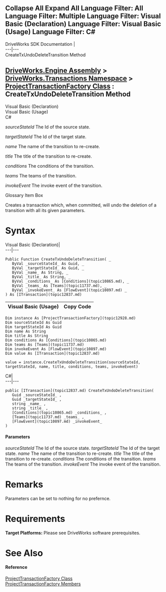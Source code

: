 Collapse All Expand All Language Filter: All  Language Filter: Multiple  Language Filter: Visual Basic (Declaration) Language Filter: Visual Basic (Usage) Language Filter: C#  
---  
DriveWorks SDK Documentation  |   
---|---  
CreateTxUndoDeleteTransition Method   
  
[DriveWorks.Engine Assembly](topic2156.md) > [DriveWorks.Transactions Namespace](topic12835.md) > [ProjectTransactionFactory Class](topic12928.md) : CreateTxUndoDeleteTransition Method  
---  
  
Visual Basic (Declaration)    
Visual Basic (Usage)    
C# 

_sourceStateId_
    The Id of the source state.

_targetStateId_
    The Id of the target state.

_name_
    The name of the transition to re-create.

_title_
    The title of the transition to re-create.

_conditions_
    The conditions of the transition.

_teams_
    The teams of the transition.

_invokeEvent_
    The invoke event of the transition.

Glossary Item Box

Creates a transaction which, when committed, will undo the deletion of a transition with all its given parameters. 

# Syntax

Visual Basic (Declaration)|   
---|---  
      
    
    Public Function CreateTxUndoDeleteTransition( _
       ByVal _sourceStateId_ As Guid, _
       ByVal _targetStateId_ As Guid, _
       ByVal _name_ As String, _
       ByVal _title_ As String, _
       ByVal _conditions_ As [Conditions](topic10865.md), _
       ByVal _teams_ As [Teams](topic11737.md), _
       ByVal _invokeEvent_ As [FlowEvent](topic10897.md) _
    ) As [ITransaction](topic12837.md)  
  
Visual Basic (Usage)| Copy Code  
---|---  
      
    
    Dim instance As [ProjectTransactionFactory](topic12928.md)
    Dim sourceStateId As Guid
    Dim targetStateId As Guid
    Dim name As String
    Dim title As String
    Dim conditions As [Conditions](topic10865.md)
    Dim teams As [Teams](topic11737.md)
    Dim invokeEvent As [FlowEvent](topic10897.md)
    Dim value As [ITransaction](topic12837.md)
     
    value = instance.CreateTxUndoDeleteTransition(sourceStateId, targetStateId, name, title, conditions, teams, invokeEvent)  
  
C#|   
---|---  
      
    
    public [ITransaction](topic12837.md) CreateTxUndoDeleteTransition( 
       Guid _sourceStateId_ ,
       Guid _targetStateId_ ,
       string _name_ ,
       string _title_ ,
       [Conditions](topic10865.md) _conditions_ ,
       [Teams](topic11737.md) _teams_ ,
       [FlowEvent](topic10897.md) _invokeEvent_
    )  
  
#### Parameters

 _sourceStateId_
    The Id of the source state.
_targetStateId_
    The Id of the target state.
_name_
    The name of the transition to re-create.
_title_
    The title of the transition to re-create.
_conditions_
    The conditions of the transition.
_teams_
    The teams of the transition.
_invokeEvent_
    The invoke event of the transition.

# Remarks

Parameters can be set to nothing for no prefernce.

# Requirements

**Target Platforms:** Please see DriveWorks software prerequisites.

# See Also

#### Reference

[ProjectTransactionFactory Class](topic12928.md)   
[ProjectTransactionFactory Members](topic12929.md)


